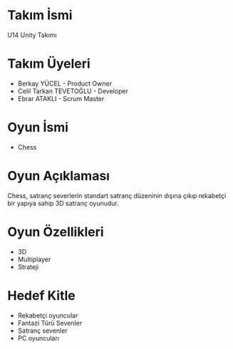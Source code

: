 # Takım İsmi
U14 Unity Takımı

# Takım Üyeleri
* Berkay YÜCEL - Product Owner
* Celil Tarkan TEVETOĞLU - Developer<br>
* Ebrar ATAKLI - Scrum Master<br>

# Oyun İsmi
* Chess

# Oyun Açıklaması
Chess, satranç severlerin standart satranç düzeninin dışına çıkıp rekabetçi bir yapıya sahip 3D satranç oyunudur.

# Oyun Özellikleri
* 3D
* Multiplayer<br>
* Strateji<br>

# Hedef Kitle
* Rekabetçi oyuncular<br>
* Fantazi Türü Sevenler<br>
* Satranç sevenler<br>
* PC oyuncuları<br>
